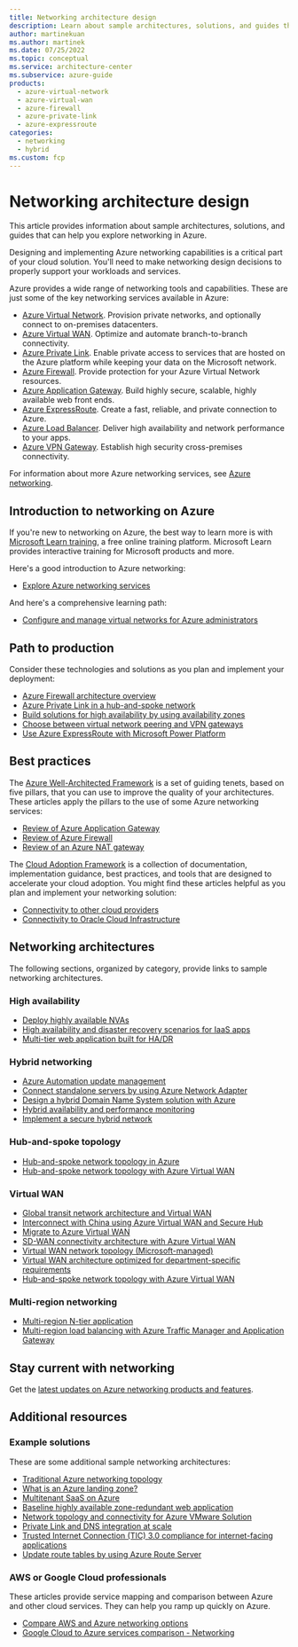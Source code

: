 ```yaml
---
title: Networking architecture design
description: Learn about sample architectures, solutions, and guides that can help you explore the various networking services in Azure.
author: martinekuan
ms.author: martinek
ms.date: 07/25/2022
ms.topic: conceptual
ms.service: architecture-center
ms.subservice: azure-guide
products:
  - azure-virtual-network
  - azure-virtual-wan
  - azure-firewall
  - azure-private-link
  - azure-expressroute
categories:
  - networking
  - hybrid
ms.custom: fcp
---
```


# Networking architecture design

This article provides information about sample architectures, solutions, and guides that can help you explore networking in Azure.

Designing and implementing Azure networking capabilities is a critical part of your cloud solution. You'll need to make networking design decisions to properly support your workloads and services. 

Azure provides a wide range of networking tools and capabilities. These are just some of the key networking services available in Azure:
- [Azure Virtual Network](https://azure.microsoft.com/services/virtual-network). Provision private networks, and optionally connect to on-premises datacenters.
- [Azure Virtual WAN](https://azure.microsoft.com/services/virtual-wan). Optimize and automate branch-to-branch connectivity.
- [Azure Private Link](https://azure.microsoft.com/services/private-link). Enable private access to services that are hosted on the Azure platform while keeping your data on the Microsoft network.
- [Azure Firewall](https://azure.microsoft.com/services/azure-firewall). Provide protection for your Azure Virtual Network resources.
- [Azure Application Gateway](https://azure.microsoft.com/services/application-gateway). Build highly secure, scalable, highly available web front ends.
- [Azure ExpressRoute](https://azure.microsoft.com/services/expressroute). Create a fast, reliable, and private connection to Azure.
- [Azure Load Balancer](https://azure.microsoft.com/services/load-balancer). Deliver high availability and network performance to your apps.
- [Azure VPN Gateway](https://azure.microsoft.com/services/vpn-gateway). Establish high security cross-premises connectivity.

For information about more Azure networking services, see [Azure networking](https://azure.microsoft.com/product-categories/networking).

## Introduction to networking on Azure
If you're new to networking on Azure, the best way to learn more is with [Microsoft Learn training](/training/?WT.mc_id=learnaka), a free online training platform. Microsoft Learn provides interactive training for Microsoft products and more.

Here's a good introduction to Azure networking: 
- [Explore Azure networking services](/training/modules/azure-networking-fundamentals)

And here's a comprehensive learning path: 
- [Configure and manage virtual networks for Azure administrators](/training/paths/azure-administrator-manage-virtual-networks)

## Path to production
Consider these technologies and solutions as you plan and implement your deployment: 
- [Azure Firewall architecture overview](../example-scenario/firewalls/index.yml) 
- [Azure Private Link in a hub-and-spoke network](../guide/networking/private-link-hub-spoke-network.yml)
- [Build solutions for high availability by using availability zones](../high-availability/building-solutions-for-high-availability.yml)
- [Choose between virtual network peering and VPN gateways](../reference-architectures/hybrid-networking/vnet-peering.yml)
- [Use Azure ExpressRoute with Microsoft Power Platform](/power-platform/guidance/expressroute/overview?toc=/azure/architecture/toc.json&bc=/azure/architecture/_bread/toc.json)


## Best practices
The [Azure Well-Architected Framework](/azure/architecture/framework) is a set of guiding tenets, based on five pillars, that you can use to improve the quality of your architectures. These articles apply the pillars to the use of some Azure networking services: 
- [Review of Azure Application Gateway](/azure/architecture/framework/services/networking/azure-application-gateway#securitysecurity) 
- [Review of Azure Firewall](/azure/architecture/framework/services/networking/azure-firewall) 
- [Review of an Azure NAT gateway](../networking/guide/well-architected-network-address-translation-gateway.yml) 

The [Cloud Adoption Framework](/azure/cloud-adoption-framework) is a collection of documentation, implementation guidance, best practices, and tools that are designed to accelerate your cloud adoption. You might find these articles helpful as you plan and implement your networking solution: 
- [Connectivity to other cloud providers](/azure/cloud-adoption-framework/ready/azure-best-practices/connectivity-to-other-providers) 
- [Connectivity to Oracle Cloud Infrastructure](/azure/cloud-adoption-framework/ready/azure-best-practices/connectivity-to-other-providers-oci) 

## Networking architectures
The following sections, organized by category, provide links to sample networking architectures. 
### High availability
- [Deploy highly available NVAs](../reference-architectures/dmz/nva-ha.yml)
- [High availability and disaster recovery scenarios for IaaS apps](../example-scenario/infrastructure/iaas-high-availability-disaster-recovery.yml)
- [Multi-tier web application built for HA/DR](../example-scenario/infrastructure/multi-tier-app-disaster-recovery.yml)

### Hybrid networking 
- [Azure Automation update management](../hybrid/azure-update-mgmt.yml)
- [Connect standalone servers by using Azure Network Adapter](../hybrid/azure-network-adapter.yml)
- [Design a hybrid Domain Name System solution with Azure](../hybrid/hybrid-dns-infra.yml)
- [Hybrid availability and performance monitoring](../hybrid/hybrid-perf-monitoring.yml)
- [Implement a secure hybrid network](../reference-architectures/dmz/secure-vnet-dmz.yml)

### Hub-and-spoke topology 
- [Hub-and-spoke network topology in Azure](../networking/architecture/hub-spoke.yml)
- [Hub-and-spoke network topology with Azure Virtual WAN](../networking/hub-spoke-vwan-architecture.yml)

### Virtual WAN
- [Global transit network architecture and Virtual WAN](/azure/virtual-wan/virtual-wan-global-transit-network-architecture?toc=/azure/architecture/toc.json&bc=/azure/architecture/_bread/toc.json)
- [Interconnect with China using Azure Virtual WAN and Secure Hub](/azure/virtual-wan/interconnect-china?toc=/azure/architecture/toc.json&bc=/azure/architecture/_bread/toc.json)
- [Migrate to Azure Virtual WAN](/azure/virtual-wan/migrate-from-hub-spoke-topology?toc=/azure/architecture/toc.json&bc=/azure/architecture/_bread/toc.json)
- [SD-WAN connectivity architecture with Azure Virtual WAN](/azure/virtual-wan/sd-wan-connectivity-architecture?toc=/azure/architecture/toc.json&bc=/azure/architecture/_bread/toc.json)
- [Virtual WAN network topology (Microsoft-managed)](/azure/cloud-adoption-framework/ready/azure-best-practices/virtual-wan-network-topology?toc=/azure/architecture/toc.json&bc=/azure/architecture/_bread/toc.json)
- [Virtual WAN architecture optimized for department-specific requirements](../example-scenario/infrastructure/performance-security-optimized-vwan.yml)
- [Hub-and-spoke network topology with Azure Virtual WAN](../networking/hub-spoke-vwan-architecture.yml)

### Multi-region networking
- [Multi-region N-tier application](../reference-architectures/n-tier/multi-region-sql-server.yml)
- [Multi-region load balancing with Azure Traffic Manager and Application Gateway](../high-availability/reference-architecture-traffic-manager-application-gateway.yml)

## Stay current with networking
Get the [latest updates on Azure networking products and features](https://azure.microsoft.com/blog/topics/networking).

## Additional resources 

### Example solutions 
These are some additional sample networking architectures:
- [Traditional Azure networking topology](/azure/cloud-adoption-framework/ready/azure-best-practices/traditional-azure-networking-topology?toc=/azure/architecture/toc.json&bc=/azure/architecture/_bread/toc.json)
- [What is an Azure landing zone?](/azure/cloud-adoption-framework/ready/landing-zone/?toc=/azure/architecture/toc.json&bc=/azure/architecture/_bread/toc.json)
- [Multitenant SaaS on Azure](../example-scenario/multi-saas/multitenant-saas.yml)
- [Baseline highly available zone-redundant web application](/azure/architecture/web-apps/app-service/architectures/baseline-zone-redundant)
- [Network topology and connectivity for Azure VMware Solution](/azure/cloud-adoption-framework/scenarios/azure-vmware/eslz-network-topology-connectivity?toc=/azure/architecture/toc.json&bc=/azure/architecture/_bread/toc.json)
- [Private Link and DNS integration at scale](/azure/cloud-adoption-framework/ready/azure-best-practices/private-link-and-dns-integration-at-scale?toc=/azure/architecture/toc.json&bc=/azure/architecture/_bread/toc.json)
- [Trusted Internet Connection (TIC) 3.0 compliance for internet-facing applications](../example-scenario/security/trusted-internet-connections.yml)
- [Update route tables by using Azure Route Server](../example-scenario/networking/manage-routing-azure-route-server.yml)

 
### AWS or Google Cloud professionals
These articles provide service mapping and comparison between Azure and other cloud services. They can help you ramp up quickly on Azure.
- [Compare AWS and Azure networking options](../aws-professional/networking.md) 
- [Google Cloud to Azure services comparison - Networking](../gcp-professional/services.md#networking)